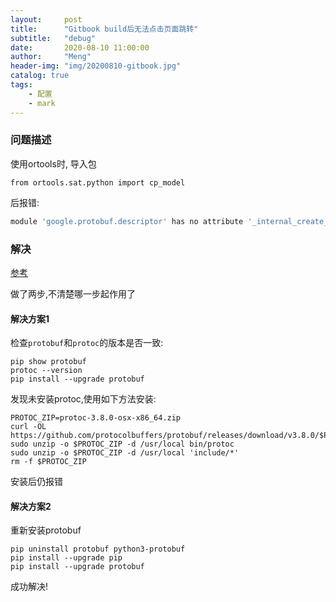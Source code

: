 ```yaml
---
layout:     post
title:      "Gitbook build后无法点击页面跳转"
subtitle:   "debug"
date:       2020-08-10 11:00:00
author:     "Meng"
header-img: "img/20200810-gitbook.jpg"
catalog: true
tags:
    - 配置
	- mark
---
```




### 问题描述

使用ortools时, 导入包

```
from ortools.sat.python import cp_model
```

后报错:

```python
module 'google.protobuf.descriptor' has no attribute '_internal_create_key'
```



### 解决

[参考](https://stackoverflow.com/questions/61922334/how-to-solve-attributeerror-module-google-protobuf-descriptor-has-no-attribu?r=SearchResults)

做了两步,不清楚哪一步起作用了

#### 解决方案1

检查```protobuf```和```protoc```的版本是否一致:

```shell
pip show protobuf
protoc --version
pip install --upgrade protobuf
```

发现未安装protoc,使用如下方法安装:

```shell
PROTOC_ZIP=protoc-3.8.0-osx-x86_64.zip
curl -OL https://github.com/protocolbuffers/protobuf/releases/download/v3.8.0/$PROTOC_ZIP
sudo unzip -o $PROTOC_ZIP -d /usr/local bin/protoc
sudo unzip -o $PROTOC_ZIP -d /usr/local 'include/*'
rm -f $PROTOC_ZIP
```

安装后仍报错

#### 解决方案2

重新安装protobuf

```shell
pip uninstall protobuf python3-protobuf
pip install --upgrade pip
pip install --upgrade protobuf
```

成功解决!

